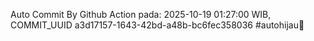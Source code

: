 Auto Commit By Github Action pada: 2025-10-19 01:27:00 WIB, COMMIT_UUID a3d17157-1643-42bd-a48b-bc6fec358036 #autohijau🗿
